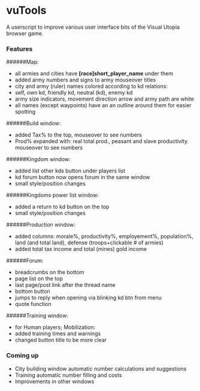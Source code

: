 # vuTools
A userscript to improve various user interface bits of the Visual Utopia browser game.
### Features
######Map:
- all armies and cities have **[race]short_player_name** under them
- added army numbers and signs to army mouseover titles
- city and army (ruler) names colored according to kd relations:
 - self, own kd, friendly kd, neutral (kd), enemy kd
- army size indicators, movement direction arrow and army path are white
- all names (except waypoints) have an an outline around them for easier spotting

######Build window:
- added Tax% to the top, mouseover to see numbers
- Prod% expanded with: real total prod., peasant and slave productivity. mouseover to see numbers

######Kingdom window:
- added list other kds button under players list
- kd forum button now opens forum in the same window
- small style/position changes

######Kingdoms power list window:
- added a return to kd button on the top
- small style/position changes

######Production window:
- added columns: morale%, productivity%, employement%, population%, land
(and total land), defense (troops+clickable # of armies)
- added total tax income and total (mines) gold income

######Forum:
- breadcrumbs on the bottom
- page list on the top
- last page/post link after the thread name
- bottom button
- jumps to reply when opening via blinking kd btn from menu
- quote function

######Training window:
- for Human players; Mobilization:
 - added training times and warnings
 - changed button title to be more clear

### Coming up
- City building window automatic number calculations and suggestions
- Training automatic number filling and costs
- Improvements in other windows